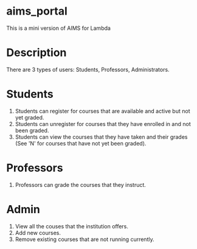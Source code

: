 # aims_portal
This is a mini  version of AIMS for Lambda

# Description
There are 3 types of users: Students, Professors, Administrators.

# Students
1. Students can register for courses that are available and active but not yet graded.
2. Students can unregister for courses that they have enrolled in and not been graded.
3. Students can view the courses that they have taken and their grades (See 'N' for courses that have not yet been graded).

# Professors
1. Professors can grade the courses that they instruct.

# Admin
1. View all the couses that the institution offers.
2. Add new courses.
3. Remove existing courses that are not running currently.
